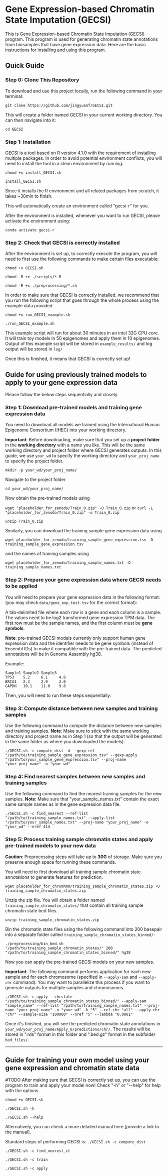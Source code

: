 # Gene Expression-based Chromatin State Imputation (GECSI) #

This is Gene Expression-based Chromatin State Imputation (GECSI) program. This program is used for generating chromatin state annotations from biosamples that have gene expression data. Here are the basic instructions for installing and using this program.

## Quick Guide ##

### Step 0: Clone This Repository
To download and use this project locally, run the following command in your terminal:

`git clone https://github.com/jingyuanf/GECSI.git`

This will create a folder named GECSI in your current working directory. You can then navigate into it:

`cd GECSI`



### Step 1: Installation
GECSI is a tool based on R version 4.1.0 with the requirement of installing multiple packages. In order to avoid potential environment conflicts, you will need to install the tool in a clean environment by running:

`chmod +x install_GECSI.sh`

`install_GECSI.sh`

Since it installs the R environment and all related packages from scratch, it takes ~30min to finish.

This will automatically create an environment called "gecsi-r" for you. 

After the environment is installed, whenever you want to run GECSI, please activate the environment using:

`conda activate gecsi-r`

### Step 2: Check that GECSI is correctly installed ###

After the environment is set up, to correctly execute the program, you will need to first use the following commands to make certain files executable:

`chmod +x GECSI.sh`

`chmod -R +x ./scripts/*.R`

`chmod -R +x ./preprocessing/*.sh`

In order to make sure that GECSI is correctly installed, we recommend that you run the following script that goes through the whole process using the example data provided.

`chmod +x run_GECSI_example.sh`

`./run_GECSI_example.sh`

This example script will run for about 30 minutes in an intel 32G CPU core. It will train toy models in 50 epigenomes and apply them in 10 epigenomes. Output of this example script will be stored in `example_results/` and log output will be stored in `log/`

Once this is finished, it means that GECSI is correctly set up!

## Guide for using previously trained models to apply to your gene expression data ##

Please follow the below steps sequentially and closely.

### Step 1: Download pre-trained models and training gene expression data ###

You need to download all models we trained using the International Human Epigenome Consortium (IHEC) into your working directory. 

**Important**: Before downloading, make sure that you set up a **project folder** in the **working directory** with a name you like. This will be the same working directory and project folder where GECSI generates outputs. In this guide, we use `your_wd` to specify the working directory and `your_proj_name` to specify the project folder.

`mkdir -p your_wd/your_proj_name/`

Navigate to the project folder

`cd your_wd/your_proj_name/`

Now obtain the pre-trained models using

`wget "placeholder_for_zenodo/Train_0.zip" -O Train_0.zip` or `curl -L "placeholder_for_zenodo/Train_0.zip" -o Train_0.zip`

`unzip Train_0.zip`

Similarly, you can download the training sample gene expression data using

`wget placeholder_for_zenodo/training_sample_gene_expression.tsv -O training_sample_gene_expression.tsv`

and the names of training samples using

`wget placeholder_for_zenodo/training_sample_names.txt -O training_sample_names.txt`

### Step 2: Prepare your gene expression data where GECSI needs to be applied ###
You will need to prepare your gene expression data in the following format: (you may check `data/gene_exp_test.tsv` for the correct format):

A tab-delimited file where each row is a gene and each column is a sample. The values need to be log2 transformed gene expression TPM data. The first row must be the sample names, and the first column must be **gene symbols**.

**Note**: pre-trained GECSI models currently only support human gene expression data and the identifier needs to be gene symbols (instead of Ensembl IDs) to make it compatible with the pre-trained data. The predicted annotations will be in Genome Assembly hg38.

Example:

```
Sample1	Sample2	Sample3
TP53	5.2	    6.1	    4.8
BRCA1	2.3	    2.9	    3.0
GAPDH	10.1	11.0	9.8
```
Then, you will need to run these steps sequentially:

### Step 3: Compute distance between new samples and training samples ###

Use the following command to compute the distance between new samples and training samples. **Note**: Make sure to stick with the same working directory and project name as in Step 1 (so that the output will be generated in the same folder as where you downloaded the models). 

`./GECSI.sh -c compute_dist -d --gexp-ref "/path/to/training_sample_gene_expression.tsv" --gexp-apply "/path/to/your_sample_gene_expression.tsv" --proj-name "your_proj_name" -o "your_wd"`

### Step 4: Find nearest samples between new samples and training samples ###

Use the following command to find the nearest training samples for the new samples. **Note**: Make sure that "your_sample_names.txt" contain the exact same sample names as in the gene expression data file.

`./GECSI.sh -c find_nearest --ref-list "/path/to/training_sample_names.txt" --apply-list "/path/to/your_sample_names.txt" --proj-name "your_proj_name" -o "your_wd" --nref 414 `

### Step 5: Process training sample chromatin states and apply pre-trained models to your new data ###

**Caution**: Preprocessing steps will take up to **30G** of storage. Make sure you preserve enough space for running these commands.

You will need to first download all training sample chromatin state annotations to generate features for prediction.

`wget placeholder_for_chromhmm/training_sample_chromatin_states.zip -O training_sample_chromatin_states.zip`

Unzip the zip file. You will obtain a folder named `training_sample_chromatin_states/` that contain all training sample chromatin state bed files.

`unzip training_sample_chromatin_states.zip`

Bin the chromatin state files using the following command into 200 basepair into a separate folder called `training_sample_chromatin_states_binned/`:

`./preprocessing/bin_bed.sh "/path/to/training_sample_chromatin_states/" 200 "/path/to/training_sample_chromatin_states_binned/" hg38`

Now you can apply the pre-trained GECSI models on your new samples. 

**Important**: The following command performs application for each new sample and for each chromosome (specified in `--apply-sam` and `--apply-chr` command). You may want to parallelize this process if you want to generate outputs for multiple samples and chromosomes.


`./GECSI.sh -c apply --chrstate "/path/to/training_sample_chromatin_states_binned/" --apply-sam "sample_name" --ref-list "/path/to/training_sample_names.txt" --proj-name "your_proj_name" -o "your_wd" -k "5" --ref-chr "all" --apply-chr "chr" --sample-size "100000" --nref "5" --lambda "0.0001"`

Once it's finished, you will see the predicted chromatin state annotations in `your_wd/your_proj_name/Apply_0/predictions/chr/`. The results will be stored in ".rds" format in this folder and ".bed.gz" format in the subfolder `bed_files/`.

****

## Guide for training your own model using your gene expression and chromatin state data ##
#TODO
After making sure that GECSI is correctly set up, you can use the program to train and apply your model now! Check "-h" or "--help" for help with the options. 


`chmod +x GECSI.sh`

`./GECSI.sh -h`

`./GECSI.sh --help`

Alternatively, you can check a more detailed manual here [provide a link to the manual].


Standard steps of performing GECSI is:
`./GECSI.sh -c compute_dist`

`./GECSI.sh -c find_nearest_ct`

`./GECSI.sh -c train`

`./GECSI.sh -c apply`



